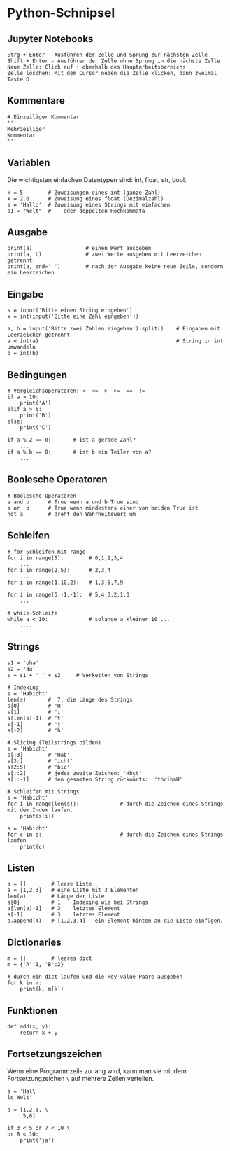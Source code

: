 # Python-Schnipsel


## Jupyter Notebooks

```
Strg + Enter - Ausführen der Zelle und Sprung zur nächsten Zelle  
Shift + Enter - Ausführen der Zelle ohne Sprung in die nächste Zelle 
Neue Zelle: Click auf + oberhalb des Hauptarbeitsbereichs  
Zelle löschen: Mit dem Cursor neben die Zelle klicken, dann zweimal Taste D  
```

## Kommentare

```
# Einzeiliger Kommentar
'''
Mehrzeiliger
Kommentar
'''
```

## Variablen
Die wichtigsten einfachen Datentypen sind: int, float, str, bool.

```
k = 5        # Zuweisungen eines int (ganze Zahl)
x = 2.6      # Zuweisung eines float (Dezimalzahl)
s = 'Hallo'  # Zuweisung eines Strings mit einfachen
s1 = "Welt"  #    oder doppelten Hochkommata
```

## Ausgabe

```
print(a)                 # einen Wert ausgeben
print(a, b)              # zwei Werte ausgeben mit Leerzeichen getrennt
print(a, end=' ')        # nach der Ausgabe keine neue Zeile, sondern ein Leerzeichen 
``` 

## Eingabe
```
s = input('Bitte einen String eingeben')                
x = int(input('Bitte eine Zahl eingeben'))

a, b = input('Bitte zwei Zahlen eingeben').split()    # Eingaben mit Leerzeichen getrennt
a = int(a)                                            # String in int umwandeln
b = int(b)
```

## Bedingungen
```
# Vergleichsoperatoren: <  <=  >  >=  ==  !=
if a > 10:
    print('A')
elif a > 5:
    print('B')
else:
    print('C')

```
```
if a % 2 == 0:       # ist a gerade Zahl?
    ...
if a % b == 0:       # ist b ein Teiler von a?
    ...
```

## Boolesche Operatoren
```
# Boolesche Operatoren
a and b      # True wenn a und b True sind
a or  b      # True wenn mindestens einer von beiden True ist
not a        # dreht den Wahrheitswert um
```

## Schleifen  

```
# for-Schleifen mit range
for i in range(5):        # 0,1,2,3,4
    ...
for i in range(2,5):      # 2,3,4
    ...
for i in range(1,10,2):   # 1,3,5,7,9
    ...
for i in range(5,-1,-1):  # 5,4,3,2,1,0
    ...

```
 
```
# while-Schleife
while a < 10:             # solange a kleiner 10 ...
    ....
```

## Strings

```
s1 = 'oha'
s2 = 'du'
s = s1 + ' ' + s2     # Verketten von Strings 

# Indexing
s = 'Habicht'         
len(s)       #  7, die Länge des Strings 
s[0]         # 'H'
s[1]         # 'i'
s[len(s)-1]  # 't'
s[-1]        # 't'
s[-2]        # 'h'

# Slicing (Teilstrings bilden)
s = 'Habicht'
s[:3]        # 'Hab'
s[3:]        # 'icht'
s[2:5]       # 'bic'
s[::2]       # jedes zweite Zeichen: 'Hbct'
s[::-1]      # den gesamten String rückwärts:  'thcibaH'

```

```
# Schleifen mit Strings
s = 'Habicht'
for i in range(len(s)):             # durch die Zeichen eines Strings mit dem Index laufen.
    print(s[i])

s = 'Habicht'
for c in s:                         # durch die Zeichen eines Strings laufen
    print(c)

```

## Listen

```
a = []        # leere Liste
a = [1,2,3]   # eine Liste mit 3 Elementen
len(a)        # Länge der Liste
a[0]          # 1    Indexing wie bei Strings
a[len(a)-1]   # 3    letztes Element
a[-1]         # 3    letztes Element       
a.append(4)   # [1,2,3,4]   ein Element hinten an die Liste einfügen.
```

## Dictionaries
```
m = {}        # leeres dict
m = {'A':1, 'B':2}  

# durch ein dict laufen und die key-value Paare ausgeben
for k in m:
    print(k, m[k])
```

## Funktionen
```
def add(x, y):
    return x + y

```

## Fortsetzungszeichen
Wenn eine Programmzeile zu lang wird, kann man sie mit dem Fortsetzungzeichen `\`
auf mehrere Zeilen verteilen.

```
s = 'Hal\
lo Welt'

a = [1,2,3, \
     5,6]

if 3 < 5 or 7 < 10 \
or 8 < 10:
    print('ja')
```